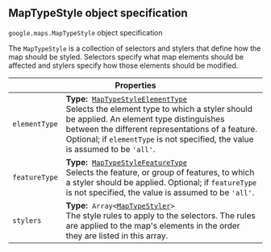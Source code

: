 <h2 id="MapTypeStyle"> MapTypeStyle object specification </h2><p>
<code><span itemprop="path">google.maps</span>.<span itemprop="name">MapTypeStyle</span></code>
object specification
</p><p>The <code>MapTypeStyle</code> is a collection of selectors and stylers that define how the map should be styled. Selectors specify what map elements should be affected and stylers specify how those elements should be modified.</p><div class="devsite-table-wrapper"><table class="properties responsive" summary="interface MapTypeStyle - Properties">
<thead>
<tr><th colspan="2">Properties</th>
</tr></thead>
<tbody>
<tr>
<td><code><span>elementType</span></code></td>
<td><div><strong>Type:</strong>&nbsp; <code><a href="https://github.com/amenadiel/google-maps-documentation/blob/master/docs/MapTypeStyleElementType.md">MapTypeStyleElementType</a></code></div>
<div class="desc">Selects the element type to which a styler should be applied. An element type distinguishes between the different representations of a feature. Optional; if <code>elementType</code> is not specified, the value is assumed to be <code>'all'</code>.</div></td>
</tr>
<tr>
<td><code><span>featureType</span></code></td>
<td><div><strong>Type:</strong>&nbsp; <code><a href="https://github.com/amenadiel/google-maps-documentation/blob/master/docs/MapTypeStyleFeatureType.md">MapTypeStyleFeatureType</a></code></div>
<div class="desc">Selects the feature, or group of features, to which a styler should be applied. Optional; if <code>featureType</code> is not specified, the value is assumed to be <code>'all'</code>.</div></td>
</tr>
<tr>
<td><code><span>stylers</span></code></td>
<td><div><strong>Type:</strong>&nbsp; <code>Array&lt;<a href="https://github.com/amenadiel/google-maps-documentation/blob/master/docs/MapTypeStyler.md">MapTypeStyler</a>&gt;</code></div>
<div class="desc">The style rules to apply to the selectors. The rules are applied to the map's elements in the order they are listed in this array.</div></td>
</tr>
</tbody>
</table></div>